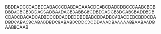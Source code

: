 BBDDADCCCACBDCABACCCDABDACAAACDCABCDADCDBCCCAABCBCBDBDACBCBDDDACCADBAADACBDABBCBCDBDCADCBBDCABCBADDBDBCDADCDACADCADBDCCDCACDBDDBDBABCDDADBCABACDDBCBDDCDADBDCABACBCABADDBDCBABABDCDDCDCDDAAADBAAAAABBAABAADBAABBCAAB
